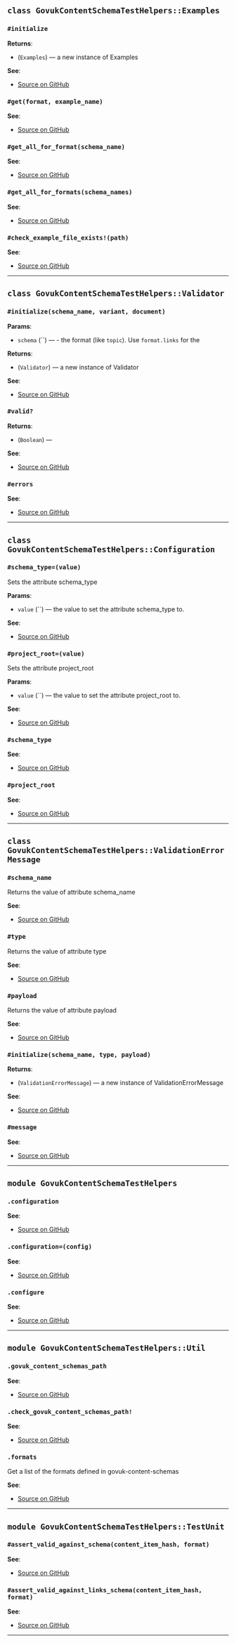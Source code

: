 
## `class GovukContentSchemaTestHelpers::Examples`

### `#initialize`


**Returns**:

- (`Examples`) — a new instance of Examples

**See**:
- [Source on GitHub](https://github.com/alphagov/govuk-content-schema-test-helpers/blob/master/lib/govuk-content-schema-test-helpers/examples.rb#L3)

### `#get(format, example_name)`


**See**:
- [Source on GitHub](https://github.com/alphagov/govuk-content-schema-test-helpers/blob/master/lib/govuk-content-schema-test-helpers/examples.rb#L7)

### `#get_all_for_format(schema_name)`


**See**:
- [Source on GitHub](https://github.com/alphagov/govuk-content-schema-test-helpers/blob/master/lib/govuk-content-schema-test-helpers/examples.rb#L13)

### `#get_all_for_formats(schema_names)`


**See**:
- [Source on GitHub](https://github.com/alphagov/govuk-content-schema-test-helpers/blob/master/lib/govuk-content-schema-test-helpers/examples.rb#L26)

### `#check_example_file_exists!(path)`


**See**:
- [Source on GitHub](https://github.com/alphagov/govuk-content-schema-test-helpers/blob/master/lib/govuk-content-schema-test-helpers/examples.rb#L32)

---

## `class GovukContentSchemaTestHelpers::Validator`

### `#initialize(schema_name, variant, document)`

**Params**:

- `schema` (``) — - the format (like `topic`). Use `format.links` for the
  

**Returns**:

- (`Validator`) — a new instance of Validator

**See**:
- [Source on GitHub](https://github.com/alphagov/govuk-content-schema-test-helpers/blob/master/lib/govuk-content-schema-test-helpers/validator.rb#L6)

### `#valid?`


**Returns**:

- (`Boolean`) — 

**See**:
- [Source on GitHub](https://github.com/alphagov/govuk-content-schema-test-helpers/blob/master/lib/govuk-content-schema-test-helpers/validator.rb#L14)

### `#errors`


**See**:
- [Source on GitHub](https://github.com/alphagov/govuk-content-schema-test-helpers/blob/master/lib/govuk-content-schema-test-helpers/validator.rb#L18)

---

## `class GovukContentSchemaTestHelpers::Configuration`

### `#schema_type=(value)`

Sets the attribute schema_type

**Params**:

- `value` (``) — the value to set the attribute schema_type to.
  


**See**:
- [Source on GitHub](https://github.com/alphagov/govuk-content-schema-test-helpers/blob/master/lib/govuk-content-schema-test-helpers/configuration.rb#L5)

### `#project_root=(value)`

Sets the attribute project_root

**Params**:

- `value` (``) — the value to set the attribute project_root to.
  


**See**:
- [Source on GitHub](https://github.com/alphagov/govuk-content-schema-test-helpers/blob/master/lib/govuk-content-schema-test-helpers/configuration.rb#L5)

### `#schema_type`


**See**:
- [Source on GitHub](https://github.com/alphagov/govuk-content-schema-test-helpers/blob/master/lib/govuk-content-schema-test-helpers/configuration.rb#L7)

### `#project_root`


**See**:
- [Source on GitHub](https://github.com/alphagov/govuk-content-schema-test-helpers/blob/master/lib/govuk-content-schema-test-helpers/configuration.rb#L11)

---

## `class GovukContentSchemaTestHelpers::ValidationErrorMessage`

### `#schema_name`

Returns the value of attribute schema_name


**See**:
- [Source on GitHub](https://github.com/alphagov/govuk-content-schema-test-helpers/blob/master/lib/govuk-content-schema-test-helpers/rspec_matchers.rb#L43)

### `#type`

Returns the value of attribute type


**See**:
- [Source on GitHub](https://github.com/alphagov/govuk-content-schema-test-helpers/blob/master/lib/govuk-content-schema-test-helpers/rspec_matchers.rb#L43)

### `#payload`

Returns the value of attribute payload


**See**:
- [Source on GitHub](https://github.com/alphagov/govuk-content-schema-test-helpers/blob/master/lib/govuk-content-schema-test-helpers/rspec_matchers.rb#L43)

### `#initialize(schema_name, type, payload)`


**Returns**:

- (`ValidationErrorMessage`) — a new instance of ValidationErrorMessage

**See**:
- [Source on GitHub](https://github.com/alphagov/govuk-content-schema-test-helpers/blob/master/lib/govuk-content-schema-test-helpers/rspec_matchers.rb#L45)

### `#message`


**See**:
- [Source on GitHub](https://github.com/alphagov/govuk-content-schema-test-helpers/blob/master/lib/govuk-content-schema-test-helpers/rspec_matchers.rb#L51)

---

## `module GovukContentSchemaTestHelpers`

### `.configuration`


**See**:
- [Source on GitHub](https://github.com/alphagov/govuk-content-schema-test-helpers/blob/master/lib/govuk-content-schema-test-helpers/configuration.rb#L16)

### `.configuration=(config)`


**See**:
- [Source on GitHub](https://github.com/alphagov/govuk-content-schema-test-helpers/blob/master/lib/govuk-content-schema-test-helpers/configuration.rb#L20)

### `.configure`


**See**:
- [Source on GitHub](https://github.com/alphagov/govuk-content-schema-test-helpers/blob/master/lib/govuk-content-schema-test-helpers/configuration.rb#L24)

---

## `module GovukContentSchemaTestHelpers::Util`

### `.govuk_content_schemas_path`


**See**:
- [Source on GitHub](https://github.com/alphagov/govuk-content-schema-test-helpers/blob/master/lib/govuk-content-schema-test-helpers/util.rb#L3)

### `.check_govuk_content_schemas_path!`


**See**:
- [Source on GitHub](https://github.com/alphagov/govuk-content-schema-test-helpers/blob/master/lib/govuk-content-schema-test-helpers/util.rb#L13)

### `.formats`

Get a list of the formats defined in govuk-content-schemas


**See**:
- [Source on GitHub](https://github.com/alphagov/govuk-content-schema-test-helpers/blob/master/lib/govuk-content-schema-test-helpers/util.rb#L22)

---

## `module GovukContentSchemaTestHelpers::TestUnit`

### `#assert_valid_against_schema(content_item_hash, format)`


**See**:
- [Source on GitHub](https://github.com/alphagov/govuk-content-schema-test-helpers/blob/master/lib/govuk-content-schema-test-helpers/test_unit.rb#L3)

### `#assert_valid_against_links_schema(content_item_hash, format)`


**See**:
- [Source on GitHub](https://github.com/alphagov/govuk-content-schema-test-helpers/blob/master/lib/govuk-content-schema-test-helpers/test_unit.rb#L8)

---

